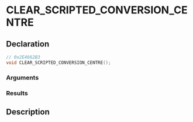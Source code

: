 # CLEAR_SCRIPTED_CONVERSION_CENTRE

## Declaration
```cpp
// 0x2E4662B3
void CLEAR_SCRIPTED_CONVERSION_CENTRE();
```

### Arguments

### Results

## Description
